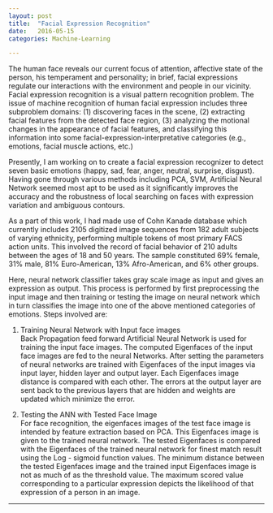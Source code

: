 ```yaml
---
layout: post
title:  "Facial Expression Recognition"
date:   2016-05-15
categories: Machine-Learning

---
```


The human face reveals our current focus of attention,  affective state of the person, his temperament and personality; in brief, facial expressions regulate our interactions with the environment and people in our vicinity. Facial expression recognition is a visual pattern recognition problem. The issue of machine recognition of human facial expression includes three subproblem domains: (1) discovering faces in the scene, (2) extracting facial features from the detected face region, (3) analyzing the motional changes in the appearance of facial features, and classifying this information into some facial-expression-interpretative categories (e.g., emotions, facial muscle actions, etc.)

Presently, I am working on to create a facial expression recognizer to detect seven basic emotions (happy, sad, fear, anger, neutral, surprise, disgust). Having gone through various methods including PCA, SVM, Artificial Neural Network seemed most apt to be used as it significantly improves the accuracy and the robustness of local searching on faces with expression variation and ambiguous contours. 

As a part of this work, I had made use of Cohn Kanade database which currently includes 2105 digitized image sequences from 182 adult subjects of varying ethnicity, performing multiple tokens of most primary FACS action units. This involved the record of facial behavior of 210 adults between the ages of 18 and 50 years. The sample constituted 69% female, 31% male, 81% Euro-American, 13% Afro-American, and 6% other groups.

Here, neural network classifier takes gray scale image as input and gives an expression as output. This process is performed by first preprocessing the input image and then training or testing the image on  neural network which in turn classifies the image into one of the above mentioned categories of emotions. Steps involved are:

1. Training Neural Network with Input face images<br>
Back Propagation feed forward Artificial Neural Network is used for training the input face images. The computed Eigenfaces of the input face images are fed to the neural Networks. After setting the parameters of neural networks are trained with Eigenfaces of the input images via input layer, hidden layer and output layer. Each Eigenfaces image distance is compared with each other. The errors at the output layer are sent back to the previous layers that are hidden and weights are updated which minimize the error.

2. Testing the ANN with Tested Face Image<br>
For face recognition, the eigenfaces images of the test face image is intended by feature extraction based on PCA. This Eigenfaces image is given to the trained neural network. The tested Eigenfaces is compared with the Eigenfaces of the trained neural network for finest match result using the Log - sigmoid function values. The minimum distance between the tested Eigenfaces image and the trained input Eigenfaces image is not as much of as the threshold value. The maximum scored value corresponding to a particular expression depicts the likelihood of that expression of a person in an image.


__________________________________________________________________________________________________________________________________________________________


